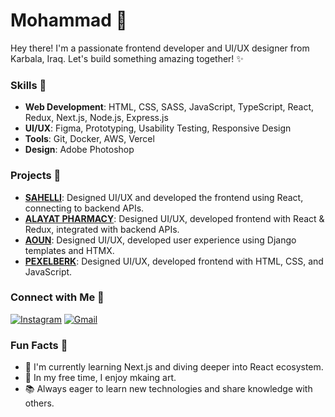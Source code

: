 # Mohammad 👋

Hey there! I'm a passionate frontend developer and UI/UX designer from Karbala, Iraq. Let's build something amazing together! ✨

### Skills 🎯

- **Web Development**: HTML, CSS, SASS, JavaScript, TypeScript, React, Redux, Next.js, Node.js, Express.js
- **UI/UX**: Figma, Prototyping, Usability Testing, Responsive Design
- **Tools**: Git, Docker, AWS, Vercel
- **Design**: Adobe Photoshop

### Projects 🚀

- **[SAHELLI](https://sahelli.com)**: Designed UI/UX and developed the frontend using React, connecting to backend APIs.
- **[ALAYAT PHARMACY](https://alayatpharmacy.com)**: Designed UI/UX, developed frontend with React & Redux, integrated with backend APIs.
- **[AOUN](https://aoun-iq.com)**: Designed UI/UX, developed user experience using Django templates and HTMX.
- **[PEXELBERK](https://pexelberk.com)**: Designed UI/UX, developed frontend with HTML, CSS, and JavaScript.

### Connect with Me 💬

[![Instagram](https://img.shields.io/badge/Instagram-E4405F?style=for-the-badge&logo=instagram&logoColor=white)](https://www.instagram.com/murasoll/)
[![Gmail](https://img.shields.io/badge/Gmail-D14836?style=for-the-badge&logo=gmail&logoColor=white)](mailto:joepexel@gmail.com)

### Fun Facts 🎉

- 🌱 I'm currently learning Next.js and diving deeper into React ecosystem.
- 🎸 In my free time, I enjoy mkaing art.
- 📚 Always eager to learn new technologies and share knowledge with others.
